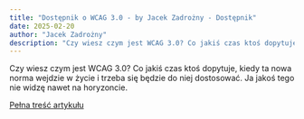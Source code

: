 ```yaml
---
title: "Dostępnik o WCAG 3.0 - by Jacek Zadrożny - Dostępnik"
date: 2025-02-20
author: "Jacek Zadrożny"
description: "Czy wiesz czym jest WCAG 3.0? Co jakiś czas ktoś dopytuje, kiedy ta nowa norma wejdzie w życie i trzeba się będzie do niej dostosować. Ja jakoś tego nie widzę nawet na horyzoncie."
---
```


Czy wiesz czym jest WCAG 3.0? Co jakiś czas ktoś dopytuje, kiedy ta nowa norma wejdzie w życie i trzeba się będzie do niej dostosować. Ja jakoś tego nie widzę nawet na horyzoncie.

[Pełna treść artykułu](https://dostepnik.substack.com/p/dostepnik-o-wcag-30)
